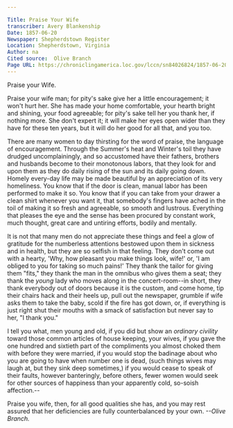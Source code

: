```yaml
---

Title: Praise Your Wife
transcriber: Avery Blankenship
Date: 1857-06-20
Newspaper: Shepherdstown Register
Location: Shepherdstown, Virginia
Author: na
Cited source:  Olive Branch
Page URL: https://chroniclingamerica.loc.gov/lccn/sn84026824/1857-06-20/ed-1/seq-1/
---
```


Praise your Wife.

Praise your wife man; for pity's sake give her a little encouragement; it won't hurt her. She has made your home comfortable, your hearth bright and shining, your food agreeable; for pity's sake tell her you thank her, if nothing more. She don't expert it; it will make her eyes open wider than they have for these ten years, but it will do her good for all that, and you too.

There are many women to day thirst­ing for the word of praise, the language of encouragement. Through the Summer's heat and Winter's toil they have drudged uncomplainingly, and so accustomed have their fathers, brothers and husbands become to their monotonous labors, that they look for and upon them as they do daily rising of the sun and its daily going down. Homely every-day life may be made beautiful by an appreciation of its very homeliness. You know that if the door is clean, manual labor has been performed to make it so. You know that if you can take from your drawer a clean shirt whenever you want it, that somebody's fingers have ached in the toil of making it so fresh and agreeable, so smooth and lustrous. Everything that pleases the eye and the sense has been procured by constant work, much thought, great care and untiring efforts, bodily and mentally.

It is not that many men do not appre­ciate these things and feel a glow of grat­itude for the numberless attentions be­stowed upon them in sickness and in health, but they are so selfish in that feel­ing. They don't come out with a hear­ty, 'Why, how pleasant you make things look, wife!' or, 'I am obliged to you for taking so much pains!' They thank the tailor for giving them "fits," they thank the man in the omnibus who gives them a seat; they thank the *young* lady who moves along in the concert-room--in short, they thank everybody out of doors because it is the custom, and come home, tip their chairs hack and their heels up, pull out the newspaper, grumble if wife asks them to take the baby, scold if the fire has got down, or, if everything is just right shut their mouths with a smack of satisfaction but never say to her, "I thank
you."

I tell you what, men young and old, if you did but show an *ordinary civility* toward those common articles of house­ keeping, your wives, if you gave the one hundred and sixtieth part of the compli­ments you almost choked them with be­fore they were married, if you would stop the badinage about who you are going to have when number one is dead, (such things wives may laugh at, but they sink deep sometimes,) if you would cease to speak of their faults, however banteringly, before others, fewer women would seek for other sources of happiness than your apparently cold, so-soish affection.--

Praise you wife, then, for all good qual­ities she has, and you may rest assured that her deficiencies are fully counterbal­anced by your own. *--Olive Branch.*
